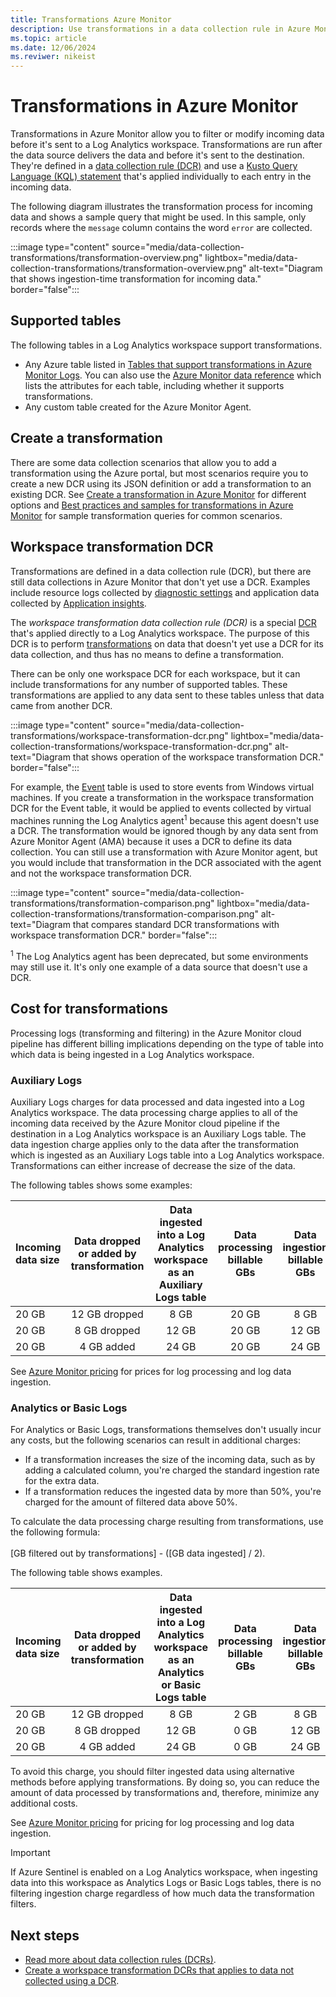 ```yaml
---
title: Transformations Azure Monitor
description: Use transformations in a data collection rule in Azure Monitor to filter and modify incoming data.
ms.topic: article
ms.date: 12/06/2024
ms.reviwer: nikeist
---
```


# Transformations in Azure Monitor

Transformations in Azure Monitor allow you to filter or modify incoming data before it's sent to a Log Analytics workspace. Transformations are run after the data source delivers the data and before it's sent to the destination. They're defined in a [data collection rule (DCR)](data-collection-rule-overview.md) and use a [Kusto Query Language (KQL) statement](data-collection-transformations-kql.md) that's applied individually to each entry in the incoming data.

The following diagram illustrates the transformation process for incoming data and shows a sample query that might be used. In this sample, only records where the `message` column contains the word `error` are collected.

:::image type="content" source="media/data-collection-transformations/transformation-overview.png" lightbox="media/data-collection-transformations/transformation-overview.png" alt-text="Diagram that shows ingestion-time transformation for incoming data." border="false":::

## Supported tables

The following tables in a Log Analytics workspace support transformations.

* Any Azure table listed in [Tables that support transformations in Azure Monitor Logs](../logs/tables-feature-support.md). You can also use the [Azure Monitor data reference](/azure/azure-monitor/reference/) which lists the attributes for each table, including whether it supports transformations.
* Any custom table created for the Azure Monitor Agent.

## Create a transformation

There are some data collection scenarios that allow you to add a transformation using the Azure portal, but most scenarios require you to create a new DCR using its JSON definition or add a transformation to an existing DCR. See [Create a transformation in Azure Monitor](data-collection-transformations-create.md) for different options and [Best practices and samples for transformations in Azure Monitor](data-collection-transformations-samples.md) for sample transformation queries for common scenarios.

## Workspace transformation DCR

Transformations are defined in a data collection rule (DCR), but there are still data collections in Azure Monitor that don't yet use a DCR. Examples include resource logs collected by [diagnostic settings](../platform/diagnostic-settings.md) and application data collected by [Application insights](../app/app-insights-overview.md).

The *workspace transformation data collection rule (DCR)* is a special [DCR](data-collection-rule-overview.md) that's applied directly to a Log Analytics workspace. The purpose of this DCR is to perform [transformations](data-collection-transformations.md) on data that doesn't yet use a DCR for its data collection, and thus has no means to define a transformation.

There can be only one workspace DCR for each workspace, but it can include transformations for any number of supported tables. These transformations are applied to any data sent to these tables unless that data came from another DCR. 

:::image type="content" source="media/data-collection-transformations/workspace-transformation-dcr.png" lightbox="media/data-collection-transformations/workspace-transformation-dcr.png" alt-text="Diagram that shows operation of the workspace transformation DCR." border="false":::

For example, the [Event](../reference/tables/event.md) table is used to store events from Windows virtual machines. If you create a transformation in the workspace transformation DCR for the Event table, it would be applied to events collected by virtual machines running the Log Analytics agent<sup>1</sup> because this agent doesn't use a DCR. The transformation would be ignored though by any data sent from Azure Monitor Agent (AMA) because it uses a DCR to define its data collection. You can still use a transformation with Azure Monitor agent, but you would include that transformation in the DCR associated with the agent and not the workspace transformation DCR.

:::image type="content" source="media/data-collection-transformations/transformation-comparison.png" lightbox="media/data-collection-transformations/transformation-comparison.png" alt-text="Diagram that compares standard DCR transformations with workspace transformation DCR." border="false":::

<sup>1</sup> The Log Analytics agent has been deprecated, but some environments may still use it. It's only one example of a data source that doesn't use a DCR.

## Cost for transformations

Processing logs (transforming and filtering) in the Azure Monitor cloud pipeline has different billing implications depending on the type of table into which data is being ingested in a Log Analytics workspace. 

### Auxiliary Logs

Auxiliary Logs charges for data processed and data ingested into a Log Analytics workspace. The data processing charge applies to all of the incoming data received by the Azure Monitor cloud pipeline if the destination in a Log Analytics workspace is an Auxiliary Logs table. The data ingestion charge applies only to the data after the transformation which is ingested as an Auxiliary Logs table into a Log Analytics workspace. Transformations can either increase of decrease the size of the data. 

The following tables shows some examples: 

|Incoming data size| Data dropped or added by transformation | Data ingested into a Log Analytics workspace as an Auxiliary Logs table| Data processing billable GBs |Data ingestion billable GBs |
|:--------------------------|:------------------------------:|:----------------------------------------:|:----------------------:|:----------------:|
| 20 GB                     | 12 GB dropped                         | 8 GB                                     | 20 GB                   | 8 GB             |
| 20 GB                     | 8 GB dropped                           | 12 GB                                    | 20 GB                   | 12 GB            |
| 20 GB                     | 4 GB added                           | 24 GB                                    | 20 GB                   | 24 GB            |

See [Azure Monitor pricing](https://azure.microsoft.com/pricing/details/monitor) for prices for log processing and log data ingestion.

### Analytics or Basic Logs

For Analytics or Basic Logs, transformations themselves don't usually incur any costs, but the following scenarios can result in additional charges:

* If a transformation increases the size of the incoming data, such as by adding a calculated column, you're charged the standard ingestion rate for the extra data.
* If a transformation reduces the ingested data by more than 50%, you're charged for the amount of filtered data above 50%.

To calculate the data processing charge resulting from transformations, use the following formula:  
<br>[GB filtered out by transformations] - ([GB data ingested] / 2).   
  
The following table shows examples.

|Incoming data size| Data dropped or added by transformation | Data ingested into a Log Analytics workspace as an Analytics or Basic Logs table| Data processing billable GBs |Data ingestion billable GBs |
|:--------------------------|:------------------------------:|:----------------------------------------:|:----------------------:|:----------------:|
| 20 GB                     | 12 GB dropped                  | 8 GB                                     | 2 GB                   | 8 GB             |
| 20 GB                     | 8 GB dropped                   | 12 GB                                    | 0 GB                   | 12 GB            |
| 20 GB                     | 4 GB added                     | 24 GB                                    | 0 GB                   | 24 GB            |

To avoid this charge, you should filter ingested data using alternative methods before applying transformations. By doing so, you can reduce the amount of data processed by transformations and, therefore, minimize any additional costs.

See [Azure Monitor pricing](https://azure.microsoft.com/pricing/details/monitor) for pricing for log processing and log data ingestion.

> [!IMPORTANT]
> If Azure Sentinel is enabled on a Log Analytics workspace, when ingesting data into this workspace as Analytics Logs or Basic Logs tables, there is no filtering ingestion charge regardless of how much data the transformation filters.

## Next steps

* [Read more about data collection rules (DCRs)](data-collection-rule-overview.md).
* [Create a workspace transformation DCRs that applies to data not collected using a DCR](data-collection-transformations-create.md#create-workspace-transformation-dcr).
